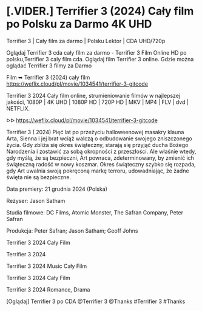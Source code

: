 # [.VIDER.] Terrifier 3 (2024) Cały film po Polsku za Darmo 4K UHD

Terrifier 3 | Cały film za darmo | Polsku Lektor | CDA UHD/720p

Oglądaj Terrifier 3 cda cały film za darmo - Terrifier 3 Film Online HD po polsku,Terrifier 3 caly film cda. Oglądaj film Terrifier 3 online. Gdzie można oglądać Terrifier 3 filmy za Darmo

Film ➥ Terrifier 3 (2024) cały film https://weflix.cloud/pl/movie/1034541/terrifier-3-gitcode
 
Terrifier 3 2024 Cały film online, strumieniowanie filmów w najlepszej jakości, 1080P | 4K UHD | 1080P HD | 720P HD | MKV | MP4 | FLV | dvd | NETFLIX.

ᐅᐅ https://weflix.cloud/pl/movie/1034541/terrifier-3-gitcode

Terrifier 3 ( 2024) Pięć lat po przeżyciu halloweenowej masakry klauna Arta, Sienna i jej brat wciąż walczą o odbudowanie swojego zniszczonego życia. Gdy zbliża się okres świąteczny, starają się przyjąć ducha Bożego Narodzenia i zostawić za sobą okropności z przeszłości. Ale właśnie wtedy, gdy myślą, że są bezpieczni, Art powraca, zdeterminowany, by zmienić ich świąteczną radość w nowy koszmar. Okres świąteczny szybko się rozpada, gdy Art uwalnia swoją pokręconą markę terroru, udowadniając, że żadne święta nie są bezpieczne.

Data premiery: 21 grudnia 2024 (Polska)

Reżyser: Jason Satham

Studia filmowe: DC Films, Atomic Monster, The Safran Company, Peter Safran

Produkcja: Peter Safran; Jason Satham; Geoff Johns

Terrifier 3 2024 Cały Film

Terrifier 3 2024

Terrifier 3 2024 Music Cały Film

Terrifier 3 2024 Cały Film

Terrifier 3 2024 Romance, Drama

[Oglądaj] Terrifier 3 po CDA @Terrifier 3 @Thanks #Terrifier 3 #Thanks

